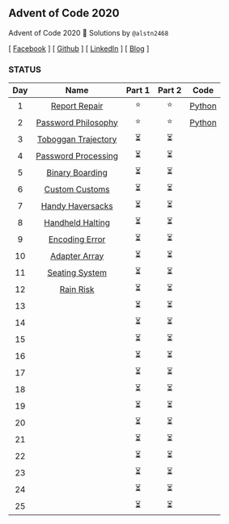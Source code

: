 ## Advent of Code 2020

Advent of Code 2020 🎄 Solutions by `@alstn2468`

[ [Facebook](https://www.facebook.com/profile.php?id=100003769223078) ] [ [Github](https://github.com/alstn2468) ] [ [LinkedIn](https://www.linkedin.com/in/minsu-kim-336289160/) ] [ [Blog](https://alstn2468.github.io/) ]

### STATUS

| Day |                            Name                            | Part 1 | Part 2 |             Code              |
| :-: | :--------------------------------------------------------: | :----: | :----: | :---------------------------: |
|  1  |    [Report Repair](https://adventofcode.com/2020/day/1)    |  ⭐️   |  ⭐️   | [Python](Python/Day1/code.py) |
|  2  | [Password Philosophy](https://adventofcode.com/2020/day/2) |  ⭐️   |  ⭐️   | [Python](Python/Day2/code.py) |
|  3  | [Toboggan Trajectory](https://adventofcode.com/2020/day/3) |   ⏳   |   ⏳   |                               |
|  4  | [Password Processing](https://adventofcode.com/2020/day/4) |   ⏳   |   ⏳   |                               |
|  5  |   [Binary Boarding](https://adventofcode.com/2020/day/5)   |   ⏳   |   ⏳   |                               |
|  6  |   [Custom Customs](https://adventofcode.com/2020/day/6)    |   ⏳   |   ⏳   |                               |
|  7  |  [Handy Haversacks](https://adventofcode.com/2020/day/7)   |   ⏳   |   ⏳   |                               |
|  8  |  [Handheld Halting](https://adventofcode.com/2020/day/8)   |   ⏳   |   ⏳   |                               |
|  9  |   [Encoding Error](https://adventofcode.com/2020/day/9)    |   ⏳   |   ⏳   |                               |
| 10  |   [Adapter Array](https://adventofcode.com/2020/day/10)    |   ⏳   |   ⏳   |                               |
| 11  |   [Seating System](https://adventofcode.com/2020/day/11)   |   ⏳   |   ⏳   |                               |
| 12  |     [Rain Risk](https://adventofcode.com/2020/day/12)      |   ⏳   |   ⏳   |                               |
| 13  |                                                            |   ⏳   |   ⏳   |                               |
| 14  |                                                            |   ⏳   |   ⏳   |                               |
| 15  |                                                            |   ⏳   |   ⏳   |                               |
| 16  |                                                            |   ⏳   |   ⏳   |                               |
| 17  |                                                            |   ⏳   |   ⏳   |                               |
| 18  |                                                            |   ⏳   |   ⏳   |                               |
| 19  |                                                            |   ⏳   |   ⏳   |                               |
| 20  |                                                            |   ⏳   |   ⏳   |                               |
| 21  |                                                            |   ⏳   |   ⏳   |                               |
| 22  |                                                            |   ⏳   |   ⏳   |                               |
| 23  |                                                            |   ⏳   |   ⏳   |                               |
| 24  |                                                            |   ⏳   |   ⏳   |                               |
| 25  |                                                            |   ⏳   |   ⏳   |                               |
